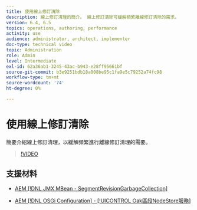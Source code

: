 ```yaml
---
title: 使用線上修訂清除
description: 線上修訂清理的簡介。 線上修訂清除可緩解頻繁離線修訂清除的需求。
version: 6.4, 6.5
topics: operations, authoring, performance
activity: use
audience: administrator, architect, implementer
doc-type: technical video
topic: Administration
role: Admin
level: Intermediate
exl-id: 62a36ab1-3245-43ac-b943-e28ff95661bf
source-git-commit: b3e9251bdb18a008be95c1fa9e5c79252a74fc98
workflow-type: tm+mt
source-wordcount: '74'
ht-degree: 0%

---
```


# 使用線上修訂清除

簡要介紹線上修訂清理，以緩解頻繁進行離線修訂清理的需要。

>[!VIDEO](https://video.tv.adobe.com/v/17004?quality=12&learn=on)

## 支援材料

* [AEM [!DNL JMX MBean - SegmentRevisionGarbageCollection]](http://localhost:4502/system/console/jmx/org.apache.jackrabbit.oak%3Aname%3DSegment+node+store+revision+garbage+collection%2Ctype%3DSegmentRevisionGarbageCollection)

* [AEM [!DNL OSGi Configuration] - [!UICONTROL Oak區段NodeStore服務]](http://localhost:4502/system/console/configMgr/org.apache.jackrabbit.oak.segment.SegmentNodeStoreService)
